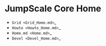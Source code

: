 JumpScale Core Home
===================

* `Grid <Grid_Home.md>`_
* `Howto <Howto_Home.md>`_
* `Home.md <Home.md>`_
* `Devel <Devel_Home.md>`_
